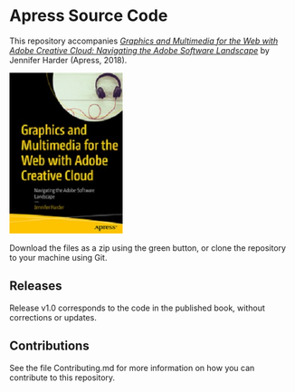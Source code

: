 # Apress Source Code

This repository accompanies [*Graphics and Multimedia for the Web with Adobe Creative Cloud: Navigating the Adobe Software Landscape*](https://www.apress.com/9781484241011) by Jennifer Harder (Apress, 2018).

[comment]: #cover
![Cover image](9781484238226.jpg)

Download the files as a zip using the green button, or clone the repository to your machine using Git.

## Releases

Release v1.0 corresponds to the code in the published book, without corrections or updates.

## Contributions

See the file Contributing.md for more information on how you can contribute to this repository.